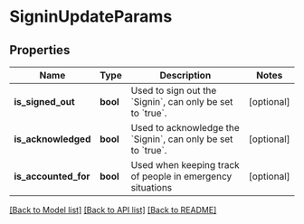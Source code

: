 # SigninUpdateParams


## Properties
Name | Type | Description | Notes
------------ | ------------- | ------------- | -------------
**is_signed_out** | **bool** | Used to sign out the &#x60;Signin&#x60;, can only be set to &#x60;true&#x60;. | [optional] 
**is_acknowledged** | **bool** | Used to acknowledge the &#x60;Signin&#x60;, can only be set to &#x60;true&#x60;. | [optional] 
**is_accounted_for** | **bool** | Used when keeping track of people in emergency situations | [optional] 

[[Back to Model list]](../README.md#documentation-for-models) [[Back to API list]](../README.md#documentation-for-api-endpoints) [[Back to README]](../README.md)


